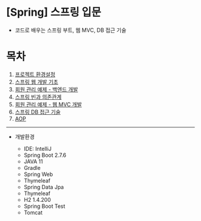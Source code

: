 # [Spring] 스프링 입문
- 코드로 배우는 스프링 부트, 웹 MVC, DB 접근 기술

# 목차  
1. [프로젝트 환경설정](1.%20프로젝트%20환경설정.md)
2. [스프링 웹 개발 기초](2.%20스프링%20웹%20개발%20기초.md)
3. [회원 관리 예제 - 백엔드 개발](3.%20회원%20관리%20예제%20-%20백엔드%20개발.md)
4. [스프링 빈과 의존관계](4.%20스프링%20빈과%20의존관계.md)
5. [회원 관리 예제 - 웹 MVC 개발](5.%20회원%20관리%20예제%20-%20웹%20MVC%20개발.md)
6. [스프링 DB 접근 기술](6.%20스프링%20DB%20접근%20기술.md)
7. [AOP](7.%20AOP.md)

----
* 개발환경

  * IDE: IntelliJ
  * Spring Boot 2.7.6
  * JAVA 11
  * Gradle
  * Spring Web 
  * Thymeleaf
  * Spring Data Jpa
  * Thymeleaf
  * H2 1.4.200
  * Spring Boot Test
  * Tomcat
